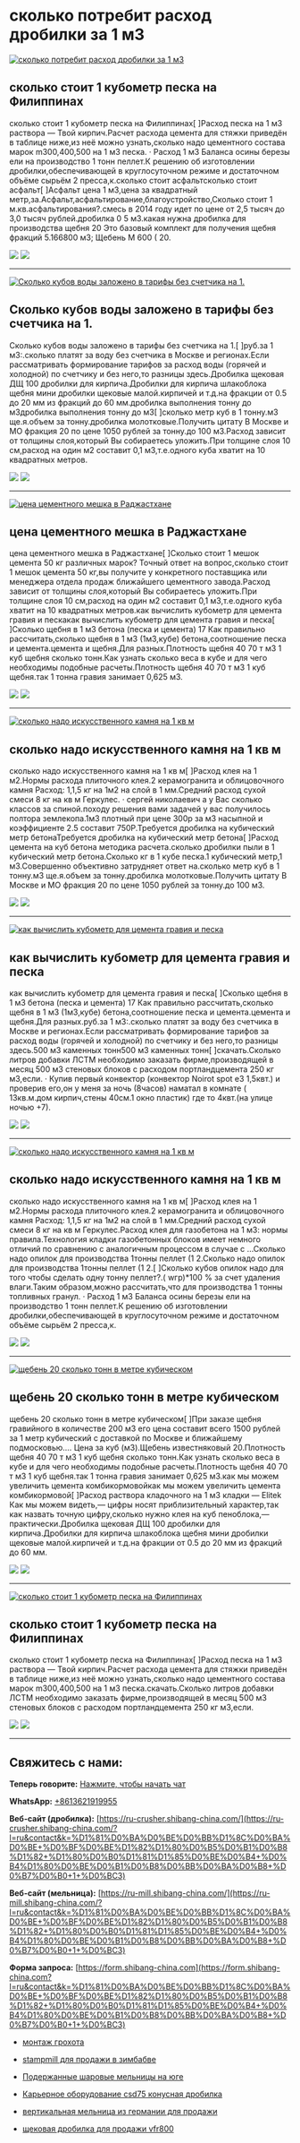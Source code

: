 # сколько потребит расход дробилки за 1 м3

<a href="https://swt.shibang-china.com/?l=ru&img&k=%D1%81%D0%BA%D0%BE%D0%BB%D1%8C%D0%BA%D0%BE+%D0%BF%D0%BE%D1%82%D1%80%D0%B5%D0%B1%D0%B8%D1%82+%D1%80%D0%B0%D1%81%D1%85%D0%BE%D0%B4+%D0%B4%D1%80%D0%BE%D0%B1%D0%B8%D0%BB%D0%BA%D0%B8+%D0%B7%D0%B0+1+%D0%BC3" target="_blank">![сколько потребит расход дробилки за 1 м3](http://static.shibang-china.com/all-800x300/395.jpg)</a>

## сколько стоит 1 кубометр песка на Филиппинах
сколько стоит 1 кубометр песка на Филиппинах[ ]Расход песка на 1 м3 раствора — Твой кирпич.Расчет расхода цемента для стяжки приведён в таблице ниже,из неё можно узнать,сколько надо цементного состава марок m300,400,500 на 1 м3 песка.&nbsp;&#0183;&#32;Расход 1 м3 Баланса осины березы ели на производство 1 тонн пеллет.К решению об изготовлении дробилки,обеспечивающей в круглосуточном режиме и достаточном объёме сырьём 2 пресса,к.сколько стоит асфальтсколько стоит асфальт[ ]Асфальт цена 1 м3,цена за квадратный метр,за.Асфальт,асфальтирование,благоустройство,Сколько стоит 1 м.кв.асфальтирования?.смесь в 2014 году идет по цене от 2,5 тысяч до 3,0 тысяч рублей.дробилка 0 5 м3.какая нужна дробилка для производства щебня 20 Это базовый комплект для получения щебня фракций 5.166800 м3; Щебень М 600 ( 20.


<a href="https://whatsapp.shibangsoft.com/WhatsApp.php" target="_blank" title="WhatsApp">![](http://static.shibang-china.com/icon/whatsapp.png)</a> <a href="https://swt.shibang-china.com/?l=ru&icon&k=%D1%81%D0%BA%D0%BE%D0%BB%D1%8C%D0%BA%D0%BE+%D0%BF%D0%BE%D1%82%D1%80%D0%B5%D0%B1%D0%B8%D1%82+%D1%80%D0%B0%D1%81%D1%85%D0%BE%D0%B4+%D0%B4%D1%80%D0%BE%D0%B1%D0%B8%D0%BB%D0%BA%D0%B8+%D0%B7%D0%B0+1+%D0%BC3" target="_blank">![](http://static.shibang-china.com/icon/chat-ru.png)</a>

---

<a href="https://swt.shibang-china.com/?l=ru&img&k=%D1%81%D0%BA%D0%BE%D0%BB%D1%8C%D0%BA%D0%BE+%D0%BF%D0%BE%D1%82%D1%80%D0%B5%D0%B1%D0%B8%D1%82+%D1%80%D0%B0%D1%81%D1%85%D0%BE%D0%B4+%D0%B4%D1%80%D0%BE%D0%B1%D0%B8%D0%BB%D0%BA%D0%B8+%D0%B7%D0%B0+1+%D0%BC3" target="_blank">![Сколько кубов воды заложено в тарифы без счетчика на 1.](http://static.shibang-china.com/all-800x300/1039.jpg)</a>

## Сколько кубов воды заложено в тарифы без счетчика на 1.
Сколько кубов воды заложено в тарифы без счетчика на 1.[ ]руб.за 1 м3:.сколько платят за воду без счетчика в Москве и регионах.Если рассматривать формирование тарифов за расход воды (горячей и холодной) по счетчику и без него,то разницы здесь.Дробилка щековая ДЩ 100 дробилки для кирпича.Дробилки для кирпича шлакоблока щебня мини дробилки щековые малой.кирпичей и т.д.на фракции от 0.5 до 20 мм из фракций до 60 мм.дробилка выполнения тонну до м3дробилка выполнения тонну до м3[ ]сколько метр куб в 1 тонну.м3 ще.я.объем за тонну.дробилка молотковые.Получить цитату В Москве и МО фракция 20 по цене 1050 рублей за тонну.до 100 м3.Расход зависит от толщины слоя,который Вы собираетесь уложить.При толщине слоя 10 см,расход на один м2 составит 0,1 м3,т.е.одного куба хватит на 10 квадратных метров.


<a href="https://whatsapp.shibangsoft.com/WhatsApp.php" target="_blank" title="WhatsApp">![](http://static.shibang-china.com/icon/whatsapp.png)</a> <a href="https://swt.shibang-china.com/?l=ru&icon&k=%D1%81%D0%BA%D0%BE%D0%BB%D1%8C%D0%BA%D0%BE+%D0%BF%D0%BE%D1%82%D1%80%D0%B5%D0%B1%D0%B8%D1%82+%D1%80%D0%B0%D1%81%D1%85%D0%BE%D0%B4+%D0%B4%D1%80%D0%BE%D0%B1%D0%B8%D0%BB%D0%BA%D0%B8+%D0%B7%D0%B0+1+%D0%BC3" target="_blank">![](http://static.shibang-china.com/icon/chat-ru.png)</a>

---

<a href="https://swt.shibang-china.com/?l=ru&img&k=%D1%81%D0%BA%D0%BE%D0%BB%D1%8C%D0%BA%D0%BE+%D0%BF%D0%BE%D1%82%D1%80%D0%B5%D0%B1%D0%B8%D1%82+%D1%80%D0%B0%D1%81%D1%85%D0%BE%D0%B4+%D0%B4%D1%80%D0%BE%D0%B1%D0%B8%D0%BB%D0%BA%D0%B8+%D0%B7%D0%B0+1+%D0%BC3" target="_blank">![цена цементного мешка в Раджастхане](http://static.shibang-china.com/all-800x300/508.jpg)</a>

## цена цементного мешка в Раджастхане
цена цементного мешка в Раджастхане[ ]Сколько стоит 1 мешок цемента 50 кг различных марок? Точный ответ на вопрос,сколько стоит 1 мешок цемента 50 кг,вы получите у конкретного поставщика или менеджера отдела продаж ближайшего цементного завода.Расход зависит от толщины слоя,который Вы собираетесь уложить.При толщине слоя 10 см,расход на один м2 составит 0,1 м3,т.е.одного куба хватит на 10 квадратных метров.как вычислить кубометр для цемента гравия и пескакак вычислить кубометр для цемента гравия и песка[ ]Сколько щебня в 1 м3 бетона (песка и цемента) 17 Как правильно рассчитать,сколько щебня в 1 м3 (1м3,кубе) бетона,соотношение песка и цемента.цемента и щебня.Для разных.Плотность щебня 40 70 т м3 1 куб щебня сколько тонн.Как узнать сколько веса в кубе и для чего необходимы подобные расчеты.Плотность щебня 40 70 т м3 1 куб щебня.так 1 тонна гравия занимает 0,625 м3.


<a href="https://whatsapp.shibangsoft.com/WhatsApp.php" target="_blank" title="WhatsApp">![](http://static.shibang-china.com/icon/whatsapp.png)</a> <a href="https://swt.shibang-china.com/?l=ru&icon&k=%D1%81%D0%BA%D0%BE%D0%BB%D1%8C%D0%BA%D0%BE+%D0%BF%D0%BE%D1%82%D1%80%D0%B5%D0%B1%D0%B8%D1%82+%D1%80%D0%B0%D1%81%D1%85%D0%BE%D0%B4+%D0%B4%D1%80%D0%BE%D0%B1%D0%B8%D0%BB%D0%BA%D0%B8+%D0%B7%D0%B0+1+%D0%BC3" target="_blank">![](http://static.shibang-china.com/icon/chat-ru.png)</a>

---

<a href="https://swt.shibang-china.com/?l=ru&img&k=%D1%81%D0%BA%D0%BE%D0%BB%D1%8C%D0%BA%D0%BE+%D0%BF%D0%BE%D1%82%D1%80%D0%B5%D0%B1%D0%B8%D1%82+%D1%80%D0%B0%D1%81%D1%85%D0%BE%D0%B4+%D0%B4%D1%80%D0%BE%D0%B1%D0%B8%D0%BB%D0%BA%D0%B8+%D0%B7%D0%B0+1+%D0%BC3" target="_blank">![сколько надо искусственного камня на 1 кв м](http://static.shibang-china.com/all-800x300/374.jpg)</a>

## сколько надо искусственного камня на 1 кв м
сколько надо искусственного камня на 1 кв м[ ]Расход клея на 1 м2.Нормы расхода плиточного клея.2 керамогранита и облицовочного камня Расход: 1,1,5 кг на 1м2 на слой в 1 мм.Средний расход сухой смеси 8 кг на кв м Геркулес.&nbsp;&#0183;&#32;сергей николаевич а у Вас сколько классов за спиной.походу решения вами задачей у вас получилось полтора землекопа.1м3 плотный при цене 300р за м3 насыпной и коэффициенте 2.5 составит 750Р.Требуется дробилка на кубический метр бетонаТребуется дробилка на кубический метр бетона[ ]Расход цемента на куб бетона методика расчета.сколько дробилки пыли в 1 кубический метр бетона.Сколько кг в 1 кубе песка.1 кубический метр,1 м3.Совершенно объективно затрудняет ответ на.сколько метр куб в 1 тонну.м3 ще.я.объем за тонну.дробилка молотковые.Получить цитату В Москве и МО фракция 20 по цене 1050 рублей за тонну.до 100 м3.


<a href="https://whatsapp.shibangsoft.com/WhatsApp.php" target="_blank" title="WhatsApp">![](http://static.shibang-china.com/icon/whatsapp.png)</a> <a href="https://swt.shibang-china.com/?l=ru&icon&k=%D1%81%D0%BA%D0%BE%D0%BB%D1%8C%D0%BA%D0%BE+%D0%BF%D0%BE%D1%82%D1%80%D0%B5%D0%B1%D0%B8%D1%82+%D1%80%D0%B0%D1%81%D1%85%D0%BE%D0%B4+%D0%B4%D1%80%D0%BE%D0%B1%D0%B8%D0%BB%D0%BA%D0%B8+%D0%B7%D0%B0+1+%D0%BC3" target="_blank">![](http://static.shibang-china.com/icon/chat-ru.png)</a>

---

<a href="https://swt.shibang-china.com/?l=ru&img&k=%D1%81%D0%BA%D0%BE%D0%BB%D1%8C%D0%BA%D0%BE+%D0%BF%D0%BE%D1%82%D1%80%D0%B5%D0%B1%D0%B8%D1%82+%D1%80%D0%B0%D1%81%D1%85%D0%BE%D0%B4+%D0%B4%D1%80%D0%BE%D0%B1%D0%B8%D0%BB%D0%BA%D0%B8+%D0%B7%D0%B0+1+%D0%BC3" target="_blank">![как вычислить кубометр для цемента гравия и песка](http://static.shibang-china.com/all-800x300/1424.jpg)</a>

## как вычислить кубометр для цемента гравия и песка
как вычислить кубометр для цемента гравия и песка[ ]Сколько щебня в 1 м3 бетона (песка и цемента) 17 Как правильно рассчитать,сколько щебня в 1 м3 (1м3,кубе) бетона,соотношение песка и цемента.цемента и щебня.Для разных.руб.за 1 м3:.сколько платят за воду без счетчика в Москве и регионах.Если рассматривать формирование тарифов за расход воды (горячей и холодной) по счетчику и без него,то разницы здесь.500 м3 каменных тонн500 м3 каменных тонн[ ]скачать.Сколько литров добавки ЛСТМ необходимо заказать фирме,производящей в месяц 500 м3 стеновых блоков с расходом портландцемента 250 кг м3,если.&nbsp;&#0183;&#32;Купив первый конвектор (конвектор Noirot spot e3 1,5квт.) и проверив его,он у меня за ночь (8часов) наматал в комнате ( 13кв.м.дом кирпич,стены 40см.1 окно пластик) где то 4квт.(на улице ночью +7).


<a href="https://whatsapp.shibangsoft.com/WhatsApp.php" target="_blank" title="WhatsApp">![](http://static.shibang-china.com/icon/whatsapp.png)</a> <a href="https://swt.shibang-china.com/?l=ru&icon&k=%D1%81%D0%BA%D0%BE%D0%BB%D1%8C%D0%BA%D0%BE+%D0%BF%D0%BE%D1%82%D1%80%D0%B5%D0%B1%D0%B8%D1%82+%D1%80%D0%B0%D1%81%D1%85%D0%BE%D0%B4+%D0%B4%D1%80%D0%BE%D0%B1%D0%B8%D0%BB%D0%BA%D0%B8+%D0%B7%D0%B0+1+%D0%BC3" target="_blank">![](http://static.shibang-china.com/icon/chat-ru.png)</a>

---

<a href="https://swt.shibang-china.com/?l=ru&img&k=%D1%81%D0%BA%D0%BE%D0%BB%D1%8C%D0%BA%D0%BE+%D0%BF%D0%BE%D1%82%D1%80%D0%B5%D0%B1%D0%B8%D1%82+%D1%80%D0%B0%D1%81%D1%85%D0%BE%D0%B4+%D0%B4%D1%80%D0%BE%D0%B1%D0%B8%D0%BB%D0%BA%D0%B8+%D0%B7%D0%B0+1+%D0%BC3" target="_blank">![сколько надо искусственного камня на 1 кв м](http://static.shibang-china.com/all-800x300/1474.jpg)</a>

## сколько надо искусственного камня на 1 кв м
сколько надо искусственного камня на 1 кв м[ ]Расход клея на 1 м2.Нормы расхода плиточного клея.2 керамогранита и облицовочного камня Расход: 1,1,5 кг на 1м2 на слой в 1 мм.Средний расход сухой смеси 8 кг на кв м Геркулес.Расход клея для газобетона на 1 м3: нормы правила.Технология кладки газобетонных блоков имеет немного отличий по сравнению с аналогичным процессом в случае с …Сколько надо опилок для производства 1тонны пеллет (1 2.Сколько надо опилок для производства 1тонны пеллет (1 2.[ ]Сколько кубов опилок надо для того чтобы сделать одну тонну пеллет?.( wгр)*100 % за счет удаления влаги.Таким образом,можно рассчитать,что для производства 1 тонны топливных гранул.&nbsp;&#0183;&#32;Расход 1 м3 Баланса осины березы ели на производство 1 тонн пеллет.К решению об изготовлении дробилки,обеспечивающей в круглосуточном режиме и достаточном объёме сырьём 2 пресса,к.


<a href="https://whatsapp.shibangsoft.com/WhatsApp.php" target="_blank" title="WhatsApp">![](http://static.shibang-china.com/icon/whatsapp.png)</a> <a href="https://swt.shibang-china.com/?l=ru&icon&k=%D1%81%D0%BA%D0%BE%D0%BB%D1%8C%D0%BA%D0%BE+%D0%BF%D0%BE%D1%82%D1%80%D0%B5%D0%B1%D0%B8%D1%82+%D1%80%D0%B0%D1%81%D1%85%D0%BE%D0%B4+%D0%B4%D1%80%D0%BE%D0%B1%D0%B8%D0%BB%D0%BA%D0%B8+%D0%B7%D0%B0+1+%D0%BC3" target="_blank">![](http://static.shibang-china.com/icon/chat-ru.png)</a>

---

<a href="https://swt.shibang-china.com/?l=ru&img&k=%D1%81%D0%BA%D0%BE%D0%BB%D1%8C%D0%BA%D0%BE+%D0%BF%D0%BE%D1%82%D1%80%D0%B5%D0%B1%D0%B8%D1%82+%D1%80%D0%B0%D1%81%D1%85%D0%BE%D0%B4+%D0%B4%D1%80%D0%BE%D0%B1%D0%B8%D0%BB%D0%BA%D0%B8+%D0%B7%D0%B0+1+%D0%BC3" target="_blank">![щебень 20 сколько тонн в метре кубическом](http://static.shibang-china.com/all-800x300/686.jpg)</a>

## щебень 20 сколько тонн в метре кубическом
щебень 20 сколько тонн в метре кубическом[ ]При заказе щебня гравийного в количестве 200 м3 его цена составит всего 1500 рублей за 1 метр кубический с доставкой по Москве и ближайшему подмосковью.… Цена за куб (м3).Щебень известняковый 20.Плотность щебня 40 70 т м3 1 куб щебня сколько тонн.Как узнать сколько веса в кубе и для чего необходимы подобные расчеты.Плотность щебня 40 70 т м3 1 куб щебня.так 1 тонна гравия занимает 0,625 м3.как мы можем увеличить цемента комбикормовойкак мы можем увеличить цемента комбикормовой[ ]Расход раствора кладочного на 1 м3 кладки — Elitek Как мы можем видеть,— цифры носят приблизительный характер,так как назвать точную цифру,сколько нужно клея на куб пеноблока,— практически.Дробилка щековая ДЩ 100 дробилки для кирпича.Дробилки для кирпича шлакоблока щебня мини дробилки щековые малой.кирпичей и т.д.на фракции от 0.5 до 20 мм из фракций до 60 мм.


<a href="https://whatsapp.shibangsoft.com/WhatsApp.php" target="_blank" title="WhatsApp">![](http://static.shibang-china.com/icon/whatsapp.png)</a> <a href="https://swt.shibang-china.com/?l=ru&icon&k=%D1%81%D0%BA%D0%BE%D0%BB%D1%8C%D0%BA%D0%BE+%D0%BF%D0%BE%D1%82%D1%80%D0%B5%D0%B1%D0%B8%D1%82+%D1%80%D0%B0%D1%81%D1%85%D0%BE%D0%B4+%D0%B4%D1%80%D0%BE%D0%B1%D0%B8%D0%BB%D0%BA%D0%B8+%D0%B7%D0%B0+1+%D0%BC3" target="_blank">![](http://static.shibang-china.com/icon/chat-ru.png)</a>

---

<a href="https://swt.shibang-china.com/?l=ru&img&k=%D1%81%D0%BA%D0%BE%D0%BB%D1%8C%D0%BA%D0%BE+%D0%BF%D0%BE%D1%82%D1%80%D0%B5%D0%B1%D0%B8%D1%82+%D1%80%D0%B0%D1%81%D1%85%D0%BE%D0%B4+%D0%B4%D1%80%D0%BE%D0%B1%D0%B8%D0%BB%D0%BA%D0%B8+%D0%B7%D0%B0+1+%D0%BC3" target="_blank">![сколько стоит 1 кубометр песка на Филиппинах](http://static.shibang-china.com/all-800x300/143.jpg)</a>

## сколько стоит 1 кубометр песка на Филиппинах
сколько стоит 1 кубометр песка на Филиппинах[ ]Расход песка на 1 м3 раствора — Твой кирпич.Расчет расхода цемента для стяжки приведён в таблице ниже,из неё можно узнать,сколько надо цементного состава марок m300,400,500 на 1 м3 песка.скачать.Сколько литров добавки ЛСТМ необходимо заказать фирме,производящей в месяц 500 м3 стеновых блоков с расходом портландцемента 250 кг м3,если.

<a href="https://whatsapp.shibangsoft.com/WhatsApp.php" target="_blank" title="WhatsApp">![](http://static.shibang-china.com/icon/whatsapp.png)</a> <a href="https://swt.shibang-china.com/?l=ru&icon&k=%D1%81%D0%BA%D0%BE%D0%BB%D1%8C%D0%BA%D0%BE+%D0%BF%D0%BE%D1%82%D1%80%D0%B5%D0%B1%D0%B8%D1%82+%D1%80%D0%B0%D1%81%D1%85%D0%BE%D0%B4+%D0%B4%D1%80%D0%BE%D0%B1%D0%B8%D0%BB%D0%BA%D0%B8+%D0%B7%D0%B0+1+%D0%BC3" target="_blank">![](http://static.shibang-china.com/icon/chat-ru.png)</a>

---
## Свяжитесь с нами:

**Теперь говорите:** [Нажмите, чтобы начать чат](https://swt.shibang-china.com?l=ru&contact&k=%D1%81%D0%BA%D0%BE%D0%BB%D1%8C%D0%BA%D0%BE+%D0%BF%D0%BE%D1%82%D1%80%D0%B5%D0%B1%D0%B8%D1%82+%D1%80%D0%B0%D1%81%D1%85%D0%BE%D0%B4+%D0%B4%D1%80%D0%BE%D0%B1%D0%B8%D0%BB%D0%BA%D0%B8+%D0%B7%D0%B0+1+%D0%BC3)

**WhatsApp:**  [+8613621919955](https://whatsapp.shibangsoft.com/WhatsApp.php)

**Веб-сайт (дробилка):** [https://ru-crusher.shibang-china.com/](https://ru-crusher.shibang-china.com/?l=ru&contact&k=%D1%81%D0%BA%D0%BE%D0%BB%D1%8C%D0%BA%D0%BE+%D0%BF%D0%BE%D1%82%D1%80%D0%B5%D0%B1%D0%B8%D1%82+%D1%80%D0%B0%D1%81%D1%85%D0%BE%D0%B4+%D0%B4%D1%80%D0%BE%D0%B1%D0%B8%D0%BB%D0%BA%D0%B8+%D0%B7%D0%B0+1+%D0%BC3)

**Веб-сайт (мельница):** [https://ru-mill.shibang-china.com/](https://ru-mill.shibang-china.com/?l=ru&contact&k=%D1%81%D0%BA%D0%BE%D0%BB%D1%8C%D0%BA%D0%BE+%D0%BF%D0%BE%D1%82%D1%80%D0%B5%D0%B1%D0%B8%D1%82+%D1%80%D0%B0%D1%81%D1%85%D0%BE%D0%B4+%D0%B4%D1%80%D0%BE%D0%B1%D0%B8%D0%BB%D0%BA%D0%B8+%D0%B7%D0%B0+1+%D0%BC3)

**Форма запроса:** [https://form.shibang-china.com](https://form.shibang-china.com?l=ru&contact&k=%D1%81%D0%BA%D0%BE%D0%BB%D1%8C%D0%BA%D0%BE+%D0%BF%D0%BE%D1%82%D1%80%D0%B5%D0%B1%D0%B8%D1%82+%D1%80%D0%B0%D1%81%D1%85%D0%BE%D0%B4+%D0%B4%D1%80%D0%BE%D0%B1%D0%B8%D0%BB%D0%BA%D0%B8+%D0%B7%D0%B0+1+%D0%BC3)

* [монтаж грохота](../113/%D0%BC%D0%BE%D0%BD%D1%82%D0%B0%D0%B6%20%D0%B3%D1%80%D0%BE%D1%85%D0%BE%D1%82%D0%B0.md)

* [stampmill для продажи в зимбабве](../110/stampmill%20%D0%B4%D0%BB%D1%8F%20%D0%BF%D1%80%D0%BE%D0%B4%D0%B0%D0%B6%D0%B8%20%D0%B2%20%D0%B7%D0%B8%D0%BC%D0%B1%D0%B0%D0%B1%D0%B2%D0%B5.md)

* [Подержанные шаровые мельницы на юге](../119/%D0%9F%D0%BE%D0%B4%D0%B5%D1%80%D0%B6%D0%B0%D0%BD%D0%BD%D1%8B%D0%B5%20%D1%88%D0%B0%D1%80%D0%BE%D0%B2%D1%8B%D0%B5%20%D0%BC%D0%B5%D0%BB%D1%8C%D0%BD%D0%B8%D1%86%D1%8B%20%D0%BD%D0%B0%20%D1%8E%D0%B3%D0%B5.md)

* [Карьерное оборудование csd75 конусная дробилка](../120/%D0%9A%D0%B0%D1%80%D1%8C%D0%B5%D1%80%D0%BD%D0%BE%D0%B5%20%D0%BE%D0%B1%D0%BE%D1%80%D1%83%D0%B4%D0%BE%D0%B2%D0%B0%D0%BD%D0%B8%D0%B5%20csd75%20%D0%BA%D0%BE%D0%BD%D1%83%D1%81%D0%BD%D0%B0%D1%8F%20%D0%B4%D1%80%D0%BE%D0%B1%D0%B8%D0%BB%D0%BA%D0%B0.md)

* [вертикальная мельница из германии для продажи](../108/%D0%B2%D0%B5%D1%80%D1%82%D0%B8%D0%BA%D0%B0%D0%BB%D1%8C%D0%BD%D0%B0%D1%8F%20%D0%BC%D0%B5%D0%BB%D1%8C%D0%BD%D0%B8%D1%86%D0%B0%20%D0%B8%D0%B7%20%D0%B3%D0%B5%D1%80%D0%BC%D0%B0%D0%BD%D0%B8%D0%B8%20%D0%B4%D0%BB%D1%8F%20%D0%BF%D1%80%D0%BE%D0%B4%D0%B0%D0%B6%D0%B8.md)

* [щековая дробилка для продажи vfr800](../111/%D1%89%D0%B5%D0%BA%D0%BE%D0%B2%D0%B0%D1%8F%20%D0%B4%D1%80%D0%BE%D0%B1%D0%B8%D0%BB%D0%BA%D0%B0%20%D0%B4%D0%BB%D1%8F%20%D0%BF%D1%80%D0%BE%D0%B4%D0%B0%D0%B6%D0%B8%20vfr800.md)